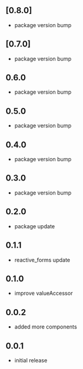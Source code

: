 ## [0.8.0]
* package version bump

## [0.7.0]
* package version bump

## 0.6.0
* package version bump

## 0.5.0
* package version bump

## 0.4.0
* package version bump

## 0.3.0
* package version bump

## 0.2.0
* package update

## 0.1.1
* reactive_forms update

## 0.1.0
* improve valueAccessor

## 0.0.2
* added more components

## 0.0.1
* initial release
